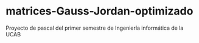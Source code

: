 # matrices-Gauss-Jordan-optimizado
Proyecto de pascal del primer semestre de Ingeniería informática de la UCAB
